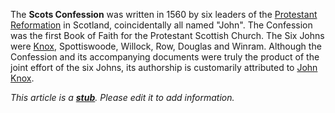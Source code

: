 The **Scots Confession** was written in 1560 by six leaders of the
[Protestant Reformation](Protestant_Reformation "Protestant Reformation")
in Scotland, coincidentally all named "John". The Confession was
the first Book of Faith for the Protestant Scottish Church. The Six
Johns were [Knox](John_Knox "John Knox"), Spottiswoode, Willock,
Row, Douglas and Winram. Although the Confession and its
accompanying documents were truly the product of the joint effort
of the six Johns, its authorship is customarily attributed to
[John Knox](John_Knox "John Knox").

*This article is a **[stub](http://www.theopedia.com/Category:Theopedia_stubs "Category:Theopedia stubs")**. Please edit it to add information.*


